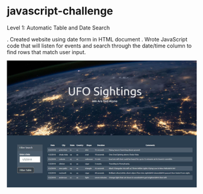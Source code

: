 # javascript-challenge

Level 1: Automatic Table and Date Search 

. Created website using date form in HTML document
. Wrote JavaScript code that will listen for events and search through the date/time column to find rows that match user input.

![sightings](UFO-level-1/StarterCode/static/images/sightings.png)
